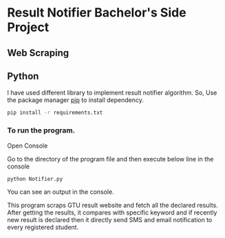 # Result Notifier Bachelor's Side Project
## Web Scraping
## Python


I have used different library to implement result notifier algorithm. So, Use the package manager [pip](https://pip.pypa.io/en/stable/) to install dependency.

```bash
pip install -r requirements.txt
```

### To run the program.

Open Console

Go to the directory of the program file and then execute below line in the console
```
python Notifier.py
```
You can see an output in the console.

This program scraps GTU result website and fetch all the declared results. After getting the results, it compares with specific keyword and if recently new result is declared then it directly send SMS and email notification to every registered student.
